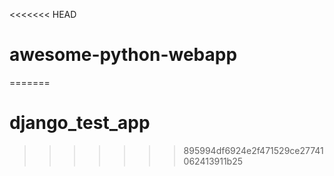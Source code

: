 <<<<<<< HEAD
# awesome-python-webapp
=======
# django_test_app
>>>>>>> 895994df6924e2f471529ce27741062413911b25
